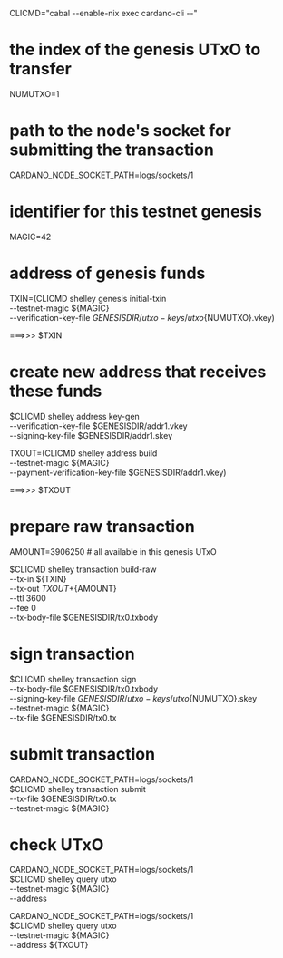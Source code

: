 CLICMD="cabal --enable-nix exec cardano-cli --"


# the index of the genesis UTxO to transfer
NUMUTXO=1

# path to the node's socket for submitting the transaction
CARDANO_NODE_SOCKET_PATH=logs/sockets/1

# identifier for this testnet genesis
MAGIC=42

# address of genesis funds

TXIN=$($CLICMD shelley genesis initial-txin \
    --testnet-magic ${MAGIC} \
    --verification-key-file $GENESISDIR/utxo-keys/utxo${NUMUTXO}.vkey)

===>>> $TXIN


# create new address that receives these funds

$CLICMD shelley address key-gen \
    --verification-key-file $GENESISDIR/addr1.vkey \
    --signing-key-file $GENESISDIR/addr1.skey


TXOUT=$($CLICMD shelley address build \
    --testnet-magic ${MAGIC} \
    --payment-verification-key-file  $GENESISDIR/addr1.vkey)

===>>> $TXOUT


# prepare raw transaction 

AMOUNT=3906250   # all available in this genesis UTxO

$CLICMD shelley transaction build-raw \
    --tx-in  ${TXIN} \
    --tx-out ${TXOUT}+${AMOUNT} \
    --ttl 3600 \
    --fee 0 \
    --tx-body-file $GENESISDIR/tx0.txbody


# sign transaction

$CLICMD shelley transaction sign \
  --tx-body-file $GENESISDIR/tx0.txbody \
  --signing-key-file $GENESISDIR/utxo-keys/utxo${NUMUTXO}.skey \
  --testnet-magic ${MAGIC} \
  --tx-file $GENESISDIR/tx0.tx


# submit transaction

CARDANO_NODE_SOCKET_PATH=logs/sockets/1 \
    $CLICMD shelley transaction submit \
        --tx-file $GENESISDIR/tx0.tx \
        --testnet-magic ${MAGIC}


# check UTxO

CARDANO_NODE_SOCKET_PATH=logs/sockets/1 \
    $CLICMD shelley query utxo \
      --testnet-magic ${MAGIC} \
      --address <addr from initialFunds in genesis>

CARDANO_NODE_SOCKET_PATH=logs/sockets/1 \
    $CLICMD shelley query utxo \
      --testnet-magic ${MAGIC} \
      --address ${TXOUT}

